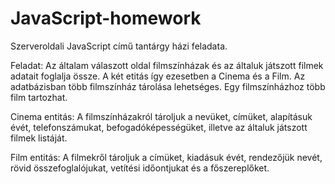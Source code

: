 # JavaScript-homework
Szerveroldali JavaScript című tantárgy házi feladata.

Feladat:
Az általam válaszott oldal filmszínházak és az általuk játszott filmek adatait 
foglalja össze. A két etitás így ezesetben a Cinema és a Film. Az adatbázisban több 
filmszínház tárolása lehetséges. Egy filmszínházhoz több film tartozhat.

Cinema entitás: A filmszínházakról tároljuk a nevüket, címüket, alapításuk évét, 
telefonszámukat, befogadóképességüket, illetve az általuk játszott filmek listáját.

Film entitás: A filmekről tároljuk a címüket, kiadásuk évét, rendezőjük nevét, rövid 
összefoglalójukat, vetítési időontjukat és a főszereplőket.
